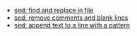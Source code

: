   - [sed: find and replace in
    file](sed:_find_and_replace_in_file "wikilink")
  - [sed: remove comments and blank
    lines](sed:_remove_comments_and_blank_lines "wikilink")
  - [sed: append text to a line with a
    pattern](sed:_append_text_to_a_line_with_a_pattern "wikilink")
